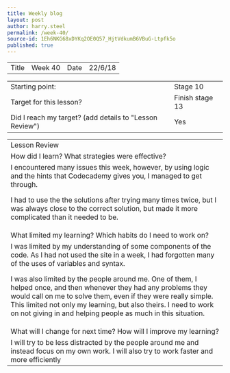 ```yaml
---
title: Weekly blog
layout: post
author: harry.steel
permalink: /week-40/
source-id: 1Eh6NKG68xDYKq2OE0Q57_HjtVdkumB6VBuG-Ltpfk5o
published: true
---
```

<table>
  <tr>
    <td>Title</td>
    <td>Week 40</td>
    <td>Date</td>
    <td>22/6/18</td>
  </tr>
</table>


<table>
  <tr>
    <td>Starting point:</td>
    <td>Stage 10</td>
  </tr>
  <tr>
    <td>Target for this lesson?</td>
    <td>Finish stage 13</td>
  </tr>
  <tr>
    <td>Did I reach my target? 
(add details to "Lesson Review")</td>
    <td>Yes</td>
  </tr>
</table>


<table>
  <tr>
    <td>Lesson Review</td>
  </tr>
  <tr>
    <td>How did I learn? What strategies were effective? </td>
  </tr>
  <tr>
    <td>I encountered many issues this week, however, by using logic and the hints that Codecademy gives you, I managed to get through.

I had to use the the solutions after trying many times twice, but I was always close to the correct solution, but made it more complicated than it needed to be. 


</td>
  </tr>
  <tr>
    <td>What limited my learning? Which habits do I need to work on? </td>
  </tr>
  <tr>
    <td>I was limited by my understanding of some components of the code. As I had not used the site in a week, I had forgotten many of the uses of variables and syntax.

I was also limited by  the people around me. One of them, I helped once, and then whenever they had any problems they would call on me to solve them, even if they were really simple. This limited not only my learning, but also theirs. I need to work on not giving in and helping people as much in this situation.</td>
  </tr>
  <tr>
    <td>What will I change for next time? How will I improve my learning?</td>
  </tr>
  <tr>
    <td>I will try to be less distracted by the people around me and instead focus on my own work. I will also try to work faster and more efficiently </td>
  </tr>
</table>


